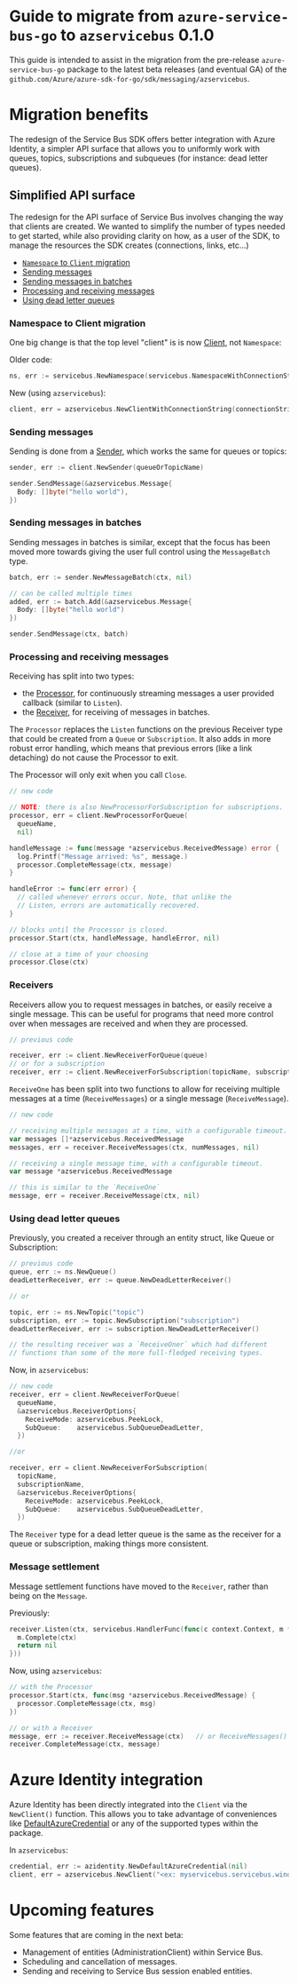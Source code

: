 # Guide to migrate from `azure-service-bus-go` to `azservicebus` 0.1.0

This guide is intended to assist in the migration from the pre-release `azure-service-bus-go` package to the latest beta releases (and eventual GA) of the `github.com/Azure/azure-sdk-for-go/sdk/messaging/azservicebus`.

# Migration benefits

The redesign of the Service Bus SDK offers better integration with Azure Identity, a simpler API surface that allows you to uniformly work with queues, topics, subscriptions and subqueues (for instance: dead letter queues).

## Simplified API surface

The redesign for the API surface of Service Bus involves changing the way that clients are created. We wanted to simplify the number of types needed to get started, while also providing clarity on how, as a user of the SDK, to manage the resources the SDK creates (connections, links, etc...)

- [`Namespace` to `Client` migration](#namespace-to-client-migration)
- [Sending messages](#sending-messages)
- [Sending messages in batches](#sending-messages-in-batches)
- [Processing and receiving messages](#processing-and-receiving-messages)
- [Using dead letter queues](#using-dead-letter-queues)

### Namespace to Client migration

One big change is that the top level "client" is is now [Client](https://pkg.go.dev/github.com/Azure/azure-sdk-for-go/sdk/messaging/azservicebus#Client), not `Namespace`:

Older code:

```go
ns, err := servicebus.NewNamespace(servicebus.NamespaceWithConnectionString())
```

New (using `azservicebus`):

```go
client, err = azservicebus.NewClientWithConnectionString(connectionString, nil)
```

### Sending messages

Sending is done from a [Sender](https://pkg.go.dev/github.com/Azure/azure-sdk-for-go/sdk/messaging/azservicebus#Sender), which
works the same for queues or topics:

```go
sender, err := client.NewSender(queueOrTopicName)

sender.SendMessage(&azservicebus.Message{
  Body: []byte("hello world"),
})
```

### Sending messages in batches

Sending messages in batches is similar, except that the focus has been moved more
towards giving the user full control using the `MessageBatch` type.

```go
batch, err := sender.NewMessageBatch(ctx, nil)

// can be called multiple times
added, err := batch.Add(&azservicebus.Message{
  Body: []byte("hello world")
})

sender.SendMessage(ctx, batch)
```

### Processing and receiving messages

Receiving has split into two types:
- the [Processor](https://pkg.go.dev/github.com/Azure/azure-sdk-for-go/sdk/messaging/azservicebus#Processor), for continuously streaming messages a user provided callback (similar to `Listen`).
- the [Receiver](https://pkg.go.dev/github.com/Azure/azure-sdk-for-go/sdk/messaging/azservicebus#Receiver), for receiving of messages in batches.

The `Processor` replaces the `Listen` functions on the previous Receiver type that could be created from a `Queue` or `Subscription`. It also adds in more robust error handling, which means that previous errors (like a link detaching) do not cause the Processor to exit. 

The Processor will only exit when you call `Close`.

```go
// new code

// NOTE: there is also NewProcessorForSubscription for subscriptions.
processor, err = client.NewProcessorForQueue(
  queueName,
  nil)

handleMessage := func(message *azservicebus.ReceivedMessage) error {
  log.Printf("Message arrived: %s", message.)
  processor.CompleteMessage(ctx, message)
}

handleError := func(err error) {
  // called whenever errors occur. Note, that unlike the
  // Listen, errors are automatically recovered.
}

// blocks until the Processor is closed.
processor.Start(ctx, handleMessage, handleError, nil)

// close at a time of your choosing
processor.Close(ctx)
```

### Receivers

Receivers allow you to request messages in batches, or easily receive a single message. This can be useful
for programs that need more control over when messages are received and when they are processed.

```go
// previous code

receiver, err := client.NewReceiverForQueue(queue)
// or for a subscription
receiver, err := client.NewReceiverForSubscription(topicName, subscriptionName)
```

`ReceiveOne` has been split into two functions to allow for receiving
multiple messages at a time (`ReceiveMessages`) or a single message (`ReceiveMessage`).

```go
// new code

// receiving multiple messages at a time, with a configurable timeout.
var messages []*azservicebus.ReceivedMessage
messages, err = receiver.ReceiveMessages(ctx, numMessages, nil)

// receiving a single message time, with a configurable timeout.
var message *azservicebus.ReceivedMessage

// this is similar to the `ReceiveOne`
message, err = receiver.ReceiveMessage(ctx, nil)
```

### Using dead letter queues

Previously, you created a receiver through an entity struct, like Queue or Subscription:

```go
// previous code
queue, err := ns.NewQueue()
deadLetterReceiver, err := queue.NewDeadLetterReceiver()

// or

topic, err := ns.NewTopic("topic")
subscription, err := topic.NewSubscription("subscription")
deadLetterReceiver, err := subscription.NewDeadLetterReceiver()

// the resulting receiver was a `ReceiveOner` which had different
// functions than some of the more full-fledged receiving types.
```

Now, in `azservicebus`:

```go
// new code
receiver, err = client.NewReceiverForQueue(
  queueName,
  &azservicebus.ReceiverOptions{
    ReceiveMode: azservicebus.PeekLock,
    SubQueue:    azservicebus.SubQueueDeadLetter,
  })

//or

receiver, err = client.NewReceiverForSubscription(
  topicName,
  subscriptionName,
  &azservicebus.ReceiverOptions{
    ReceiveMode: azservicebus.PeekLock,
    SubQueue:    azservicebus.SubQueueDeadLetter,
  })
```

The `Receiver` type for a dead letter queue is the same as the receiver for a 
queue or subscription, making things more consistent.

### Message settlement

Message settlement functions have moved to the `Receiver`, rather than being on the `Message`. 

Previously:

```go
receiver.Listen(ctx, servicebus.HandlerFunc(func(c context.Context, m *servicebus.Message) error {
  m.Complete(ctx)
  return nil
}))
```

Now, using `azservicebus`:

```go
// with the Processor
processor.Start(ctx, func(msg *azservicebus.ReceivedMessage) {
  processor.CompleteMessage(ctx, msg)
})

// or with a Receiver
message, err := receiver.ReceiveMessage(ctx)   // or ReceiveMessages()
receiver.CompleteMessage(ctx, message)
```

# Azure Identity integration

Azure Identity has been directly integrated into the `Client` via the `NewClient()` function. This allows you to take advantage of conveniences like [DefaultAzureCredential](https://pkg.go.dev/github.com/Azure/azure-sdk-for-go/sdk/azidentity#section-readme) or any of the supported types within the package.

In `azservicebus`:

```go
credential, err := azidentity.NewDefaultAzureCredential(nil)
client, err = azservicebus.NewClient("<ex: myservicebus.servicebus.windows.net>", credential, nil)
```

# Upcoming features

Some features that are coming in the next beta:
- Management of entities (AdministrationClient) within Service Bus.
- Scheduling and cancellation of messages.
- Sending and receiving to Service Bus session enabled entities.

